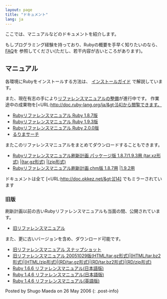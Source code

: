 ```yaml
---
layout: page
title: "ドキュメント"
lang: ja
---
```


ここでは、マニュアルなどのドキュメントを紹介します。

もしプログラミング経験を持っており、Rubyの概要を手早く知りたいのなら、 [FAQ][1]を
参照してください(ただし、若干内容が古いところがあります)。

## マニュアル

各環境にRubyをインストールする方法は、 [インストールガイド][2] で解説しています。

また、現在有志の手により[リファレンスマニュアルの整備][3]が進行中です。
作業途中の成果物を[&lt;URL:http://doc.ruby-lang.org/ja/&gt;][4]から閲覧できます。

* [Rubyリファレンスマニュアル Ruby 1.8.7版][5]
* [Rubyリファレンスマニュアル Ruby 1.9.3版][6]
* [Rubyリファレンスマニュアル Ruby 2.0.0版][7]
* [るりまサーチ][8]

またこのリファレンスマニュアルをまとめてダウンロードすることもできます。

* [Rubyリファレンスマニュアル刷新計画 パッケージ版 1.8.7/1.9.3用 (tar.xz形式)][9]
  \|[(tar.gz形式)][10] \|[(zip形式)][11]
* [Rubyリファレンスマニュアル刷新計画 chm版 1.8.7用][12] \|[1.9.2用][13]

ドキュメントは全て [&lt;URL:http://doc.okkez.net/&gt;][14] でもミラーされています

### 旧版

刷新計画以前の古いRubyリファレンスマニュアルも当面の間、公開されています。

* [旧リファレンスマニュアル][15]

また、更に古いバージョンを含め、ダウンロード可能です。

* [旧リファレンスマニュアル スナップショット][16]
* [旧リファレンスマニュアル
  20051029版(HTML/tar.gz形式)][17]\|[(HTML/tar.bz2形式)][18]\|[(HTML/zip形式)][19]\|[(RD/tar.gz形式)][20]\|[(RD/tar.bz2形式)][21]\|[(RD/zip形式)][22]
* [Ruby 1.6.6 リファレンスマニュアル(日本語版)][23]
* [Ruby 1.4.6 リファレンスマニュアル(日本語版)][24]
* [Ruby 1.4.6 リファレンスマニュアル(英語版)][25]

Posted by Shugo Maeda on 26 May 2006
{: .post-info}



[1]: /ja/old-man/html/Ruby_FAQ.html
[2]: /ja/install.cgi?cmd=view;name=top
[3]: http://redmine.ruby-lang.org/projects/rurema/wiki
[4]: http://doc.ruby-lang.org/ja/
[5]: http://doc.ruby-lang.org/ja/1.8.7/doc/index.html
[6]: http://doc.ruby-lang.org/ja/1.9.3/doc/index.html
[7]: http://doc.ruby-lang.org/ja/2.0.0/doc/index.html
[8]: http://doc.ruby-lang.org/ja/search/
[9]: http://doc.ruby-lang.org/archives/201208/ruby-refm-1.9.3-dynamic-20120829.tar.xz
[10]: http://doc.ruby-lang.org/archives/201208/ruby-refm-1.9.3-dynamic-20120829.tar.gz
[11]: http://doc.ruby-lang.org/archives/201208/ruby-refm-1.9.3-dynamic-20120829.zip
[12]: http://doc.ruby-lang.org/archives/201208/ruby-refm-1.8.7-20120829.chm
[13]: http://doc.ruby-lang.org/archives/201208/ruby-refm-1.9.3-20120829.chm
[14]: http://doc.okkez.net/
[15]: /ja/old-man/?cmd=view;name=Ruby%A5%EA%A5%D5%A5%A1%A5%EC%A5%F3%A5%B9%A5%DE%A5%CB%A5%E5%A5%A2%A5%EB
[16]: /ja/old-man/man-rd-ja.tar.gz
[17]: ftp://ftp.ruby-lang.org/pub/ruby/doc/ruby-man-ja-html-20051029.tar.gz
[18]: ftp://ftp.ruby-lang.org/pub/ruby/doc/ruby-man-ja-html-20051029.tar.bz2
[19]: ftp://ftp.ruby-lang.org/pub/ruby/doc/ruby-man-ja-html-20051029.zip
[20]: ftp://ftp.ruby-lang.org/pub/ruby/doc/ruby-man-ja-rd-20051029.tar.gz
[21]: ftp://ftp.ruby-lang.org/pub/ruby/doc/ruby-man-ja-rd-20051029.tar.bz2
[22]: ftp://ftp.ruby-lang.org/pub/ruby/doc/ruby-man-ja-rd-20051029.zip
[23]: ftp://ftp.ruby-lang.org/pub/ruby/doc/ruby-man-ja-1.6.6-20011225-rd.tar.gz
[24]: ftp://ftp.ruby-lang.org/pub/ruby/doc/ruby-man-1.4.6-jp.tar.gz
[25]: ftp://ftp.ruby-lang.org/pub/ruby/doc/ruby-man-1.4.6.tar.gz
